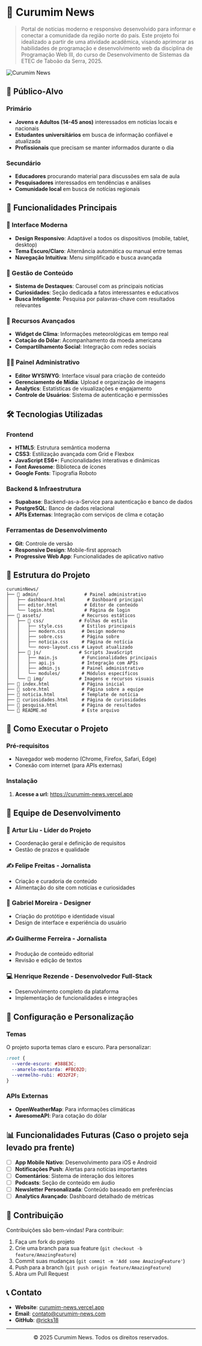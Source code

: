 # 📰 Curumim News

> Portal de notícias moderno e responsivo desenvolvido para informar e conectar a comunidade da região norte do país. Este projeto foi idealizado a partir de uma atividade acadêmica, visando aprimorar as habilidades de programação e desenvolvimento web da disciplina de Programação Web III, do curso de Desenvolvimento de Sistemas da ETEC de Taboão da Serra, 2025.

![Curumim News](assets/img/curumimLogo.png)

## 🎯 Público-Alvo

### Primário
- **Jovens e Adultos (14-45 anos)** interessados em notícias locais e nacionais
- **Estudantes universitários** em busca de informação confiável e atualizada
- **Profissionais** que precisam se manter informados durante o dia

### Secundário
- **Educadores** procurando material para discussões em sala de aula
- **Pesquisadores** interessados em tendências e análises
- **Comunidade local** em busca de notícias regionais

## 🚀 Funcionalidades Principais

### 📱 Interface Moderna
- **Design Responsivo**: Adaptável a todos os dispositivos (mobile, tablet, desktop)
- **Tema Escuro/Claro**: Alternância automática ou manual entre temas
- **Navegação Intuitiva**: Menu simplificado e busca avançada

### 📰 Gestão de Conteúdo
- **Sistema de Destaques**: Carousel com as principais notícias
- **Curiosidades**: Seção dedicada a fatos interessantes e educativos
- **Busca Inteligente**: Pesquisa por palavras-chave com resultados relevantes

### 🔧 Recursos Avançados
- **Widget de Clima**: Informações meteorológicas em tempo real
- **Cotação do Dólar**: Acompanhamento da moeda americana
- **Compartilhamento Social**: Integração com redes sociais

### 👨‍💼 Painel Administrativo
- **Editor WYSIWYG**: Interface visual para criação de conteúdo
- **Gerenciamento de Mídia**: Upload e organização de imagens
- **Analytics**: Estatísticas de visualizações e engajamento
- **Controle de Usuários**: Sistema de autenticação e permissões

## 🛠️ Tecnologias Utilizadas

### Frontend
- **HTML5**: Estrutura semântica moderna
- **CSS3**: Estilização avançada com Grid e Flexbox
- **JavaScript ES6+**: Funcionalidades interativas e dinâmicas
- **Font Awesome**: Biblioteca de ícones
- **Google Fonts**: Tipografia Roboto

### Backend & Infraestrutura
- **Supabase**: Backend-as-a-Service para autenticação e banco de dados
- **PostgreSQL**: Banco de dados relacional
- **APIs Externas**: Integração com serviços de clima e cotação

### Ferramentas de Desenvolvimento
- **Git**: Controle de versão
- **Responsive Design**: Mobile-first approach
- **Progressive Web App**: Funcionalidades de aplicativo nativo

## 📁 Estrutura do Projeto

```
curuminNews/
├── 📁 admin/                 # Painel administrativo
│   ├── dashboard.html        # Dashboard principal
│   ├── editor.html          # Editor de conteúdo
│   └── login.html           # Página de login
├── 📁 assets/               # Recursos estáticos
│   ├── 📁 css/             # Folhas de estilo
│   │   ├── style.css       # Estilos principais
│   │   ├── modern.css      # Design moderno
│   │   ├── sobre.css       # Página sobre
│   │   ├── noticia.css     # Página de notícia
│   │   └── novo-layout.css # Layout atualizado
│   ├── 📁 js/              # Scripts JavaScript
│   │   ├── main.js         # Funcionalidades principais
│   │   ├── api.js          # Integração com APIs
│   │   ├── admin.js        # Painel administrativo
│   │   └── modules/        # Módulos específicos
│   └── 📁 img/             # Imagens e recursos visuais
├── 📄 index.html            # Página inicial
├── 📄 sobre.html            # Página sobre a equipe
├── 📄 noticia.html          # Template de notícia
├── 📄 curiosidades.html     # Página de curiosidades
├── 📄 pesquisa.html         # Página de resultados
└── 📄 README.md             # Este arquivo
```

## 🚀 Como Executar o Projeto

### Pré-requisitos
- Navegador web moderno (Chrome, Firefox, Safari, Edge)
- Conexão com internet (para APIs externas)

### Instalação

1. **Acesse a url:**
   https://curumim-news.vercel.app

## 👥 Equipe de Desenvolvimento

### 🎯 **Artur Liu** - Líder do Projeto
- Coordenação geral e definição de requisitos
- Gestão de prazos e qualidade

### ✍️ **Felipe Freitas** - Jornalista
- Criação e curadoria de conteúdo
- Alimentação do site com notícias e curiosidades

### 🎨 **Gabriel Moreira** - Designer
- Criação do protótipo e identidade visual
- Design de interface e experiência do usuário

### ✍️ **Guilherme Ferreira** - Jornalista
- Produção de conteúdo editorial
- Revisão e edição de textos

### 💻 **Henrique Rezende** - Desenvolvedor Full-Stack
- Desenvolvimento completo da plataforma
- Implementação de funcionalidades e integrações

## 🔧 Configuração e Personalização

### Temas
O projeto suporta temas claro e escuro. Para personalizar:

```css
:root {
  --verde-escuro: #388E3C;
  --amarelo-mostarda: #FBC02D;
  --vermelho-rubi: #D32F2F;
}
```

### APIs Externas
- **OpenWeatherMap**: Para informações climáticas
- **AwesomeAPI**: Para cotação do dólar

## 📊 Funcionalidades Futuras (Caso o projeto seja levado pra frente)

- [ ] **App Mobile Nativo**: Desenvolvimento para iOS e Android
- [ ] **Notificações Push**: Alertas para notícias importantes
- [ ] **Comentários**: Sistema de interação dos leitores
- [ ] **Podcasts**: Seção de conteúdo em áudio
- [ ] **Newsletter Personalizada**: Conteúdo baseado em preferências
- [ ] **Analytics Avançado**: Dashboard detalhado de métricas

## 🤝 Contribuição

Contribuições são bem-vindas! Para contribuir:

1. Faça um fork do projeto
2. Crie uma branch para sua feature (`git checkout -b feature/AmazingFeature`)
3. Commit suas mudanças (`git commit -m 'Add some AmazingFeature'`)
4. Push para a branch (`git push origin feature/AmazingFeature`)
5. Abra um Pull Request


## 📞 Contato

- **Website**: [curumim-news.vercel.app](https://curumim-news.vercel.app)
- **Email**: contato@curumim-news.com
- **GitHub**: [@ricks18](https://github.com/ricks18)

---

<div align="center">
  <p>© 2025 Curumim News. Todos os direitos reservados.</p>
</div>